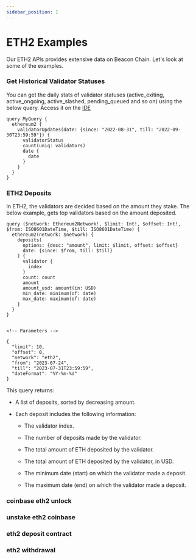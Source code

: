 ```yaml
---
sidebar_position: 1
---
```



# ETH2 Examples

Our ETH2 APIs provides extensive data on Beacon Chain. Let's look at some of the examples. 

### Get Historical Validator Statuses 

You can get the daily stats of validator statuses (active_exiting, active_ongoing, active_slashed, pending_queued and so on) using the below query. Access it on the [IDE](https://ide.bitquery.io/Validator-Counts-Daily-For-all-status)

```
query MyQuery {
  ethereum2 {
    validatorUpdates(date: {since: "2022-08-31", till: "2022-09-30T23:59:59"}) {
      validatorStatus
      count(uniq: validators)
      date {
        date
      }
    }
  }
}
```


###  ETH2 Deposits

In ETH2, the validators are decided based on the amount they stake. The below example, gets top validators based on the amount deposited.

```
query ($network: Ethereum2Network!, $limit: Int!, $offset: Int!, $from: ISO8601DateTime, $till: ISO8601DateTime) {
  ethereum2(network: $network) {
    deposits(
      options: {desc: "amount", limit: $limit, offset: $offset}
      date: {since: $from, till: $till}
    ) {
      validator {
        index
      }
      count: count
      amount
      amount_usd: amount(in: USD)
      min_date: minimum(of: date)
      max_date: maximum(of: date)
    }
  }
}


<!-- Parameters -->

{
  "limit": 10,
  "offset": 0,
  "network": "eth2",
  "from": "2023-07-24",
  "till": "2023-07-31T23:59:59",
  "dateFormat": "%Y-%m-%d"
}
```
This query returns: 

- A list of deposits, sorted by decreasing amount.

- Each deposit includes the following information:

   - The validator index.

    - The number of deposits made by the validator.

    - The total amount of ETH deposited by the validator.

    - The total amount of ETH deposited by the validator, in USD.

    - The minimum date (start) on which the validator made a deposit.
    
    - The maximum date (end) on which the validator made a deposit.

### coinbase eth2 unlock


### unstake eth2 coinbase

### eth2 deposit contract


### eth2 withdrawal
